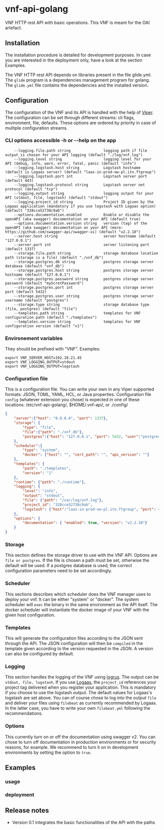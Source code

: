 # vnf-api-golang

VNF HTTP rest API with basic operations. This VNF is meant for the OAI artefact.

## Installation

The installation procedure is detailed for development purposes. In case you are interested in the deployment only, have a look at the section Examples.

The VNF HTTP rest API depends on libraries present in the file glide.yml. The `glide` program is a dependencies management program for golang. The `glide.yml` file contains the dependencies and the installed version.

## Configuration

The configuration of the VNF and its API is handled with the help of [Viper](https://github.com/spf13/viper). The configuration can be set through different streams: cli flags, environment, file, defaults. These options are ordered by priority in case of multiple configuration streams.

### CLI options accessible -h or --help on the app

```console
    --logging.file.path string               logging path if file output is chosen for your API logging (default "./log/vnf.log")
    --logging.level string                   logging level for your API (debug, info, warn, error, fatal, panic (default "info")
    --logging.logstash.host string           Logstash hostname (default is Logaas server) (default "laas-in-prod-ow-pl.itn.ftgroup")
    --logging.logstash.port int              Logstash server port (default 443)
    --logging.logstash.protocol string       Logstash server net protocol (default "tcp")
    --logging.output string                  logging output for your API (stdout, file, logstash) (default "stdout")
    --logging.project_id string              Project ID given by the Logaas application (mandatory if you use logstash with Logaas option) (default "328cce52738c9ab")
    --options.documentation.enabled          Enable or disable the openAPI (aka swagger) documentation on your API (default true)
    --options.documentation.version string   version (tag) of the openAPI (aka swagger) documentation on your API (more: https://github.com/swagger-api/swagger-ui) (default "v2.2.10")
    --server.host string                     server hostname (default "127.0.0.1")
    --server.port int                        server listening port (default 1337)
    --storage.file.path string               storage database location path (storage is a file) (default "./vnf_db")
    --storage.postgres.db string             postgres storage server database (default "vnf_db")
    --storage.postgres.host string           postgres storage server hostname (default "127.0.0.1")
    --storage.postgres.password string       postgres storage server password (default "myScretPassword")
    --storage.postgres.port int              postgres storage server port (default 5432)
    --storage.postgres.user string           postgres storage server username (default "postgres")
    --storage.type string                    storage database type (file, postgres) (default "file")
    --templates.path string                  templates for VNF configuration path (default "./templates")
    --templates.version string               templates for VNF configuration version (default "v1")
```

### Environement variables 

They should be prefixed with "VNF". Examples:

```console
export VNF_SERVER_HOST=192.18.21.45
export VNF_LOGGING_OUTPUT=stdout
export VNF_LOGGING_OUTPUT=logstash
```

### Configuration file

This is a configuration file. You can write your own in any Viper supported formats: JSON, TOML, YAML, HCL, or Java properties. Configuration file `config` (whatever extension you chose) is expected in one of these locations: /etc/vnf-api-golang/, $HOME/.vnf-api/, or ./config/

```json
{
    "server":{"host": "0.0.0.0", "port": 1337},
    "storage": {
        "type": "file",
        "file":{"path": "./vnf_db"},
        "postgres":{"host": "127.0.0.1", "port": 5432, "user":"postgres", "password": "mysecretpassword", "db": "vnf_db"}
    },
    "scheduler":{
        "type": "system",
        "docker": {"host": "", "cert_path": "", "api_version": ""}
    },
    "templates": {
        "path": "./templates",
        "version": "1"
    },
    "runtime": {"path": "./runtime"},
    "logging": {
        "level": "info",
        "output": "stdout",
        "file": {"path": "/var/log/vnf.log"},
        "project_id": "328cce52738c9ab",
        "logstash": {"host":"laas-in-prod-ow-pl.itn.ftgroup", "port": 443, "protocol":"tcp"}
    },
    "options": {
        "documentation": { "enabled": true, "version": "v2.2.10"}
    }
}
```

### Storage

This section defines the storage driver to use with the VNF API. Options are `file or postgres`. If the file is chosen a path must be set, otherwise the default will be used. If a postgres database is used, the correct configuration parameters need to be set accordingly.

### Scheduler

This sections describes which scheduler does the VNF manager uses to deploy your vnf. It can be either "system" or "docker". The system scheduler will `exec` the binary in the same environment as the API itself. The docker scheduler will instantiate the docker image of your VNF with the given host configuration.

### Templates

This will generate the configuration files according to the JSON sent through the API. The JSON configuration will then be `compiled` in the template given according to the version requested in the JSON. A version can also be configured by default.

### Logging

This section handles the logging of the VNF using [logrus](https://github.com/sirupsen/logrus). The output can be `stdout, file, logstash`. If you use [Logaas](http://shp.itn.ftgroup/sites/Openwatt/openwatt%20welcomeOffice/Customer%20template%20pattern/LOGaaS.aspx), the `project_id` references your project tag delivered when you register your application. This is mandatory if you choose to use the logstash output. The default values for Logaas's logstash are set above. You can of course chose to log into the output `file` and deliver your files using `filebeat` as currently recommended by Logaas. In the latter case, you have to write your own `filebeat.yml` following the recommendations.

### Options

This currently turn on or off the documentation using swagger v2. You can chose to turn off documentation in production environments or for security reasons, for example. We recommend to turn it on in development environments by setting the option to `true`.

## Examples

### usage

### deployment

## Release notes

- Version 0.1 integrates the basic functionalities of the API with the paths
